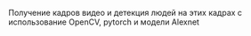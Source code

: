 Получение кадров видео и детекция людей на этих кадрах с использование OpenCV, pytorch и модели Alexnet
